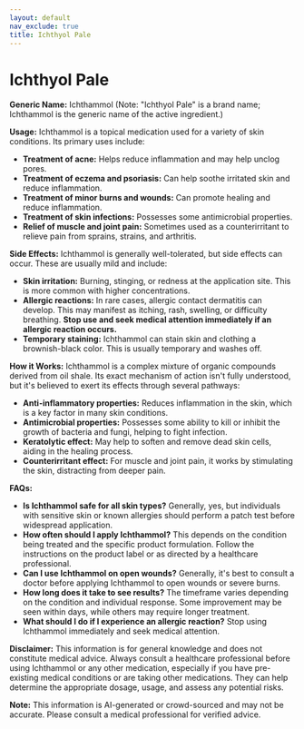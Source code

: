 ```yaml
---
layout: default
nav_exclude: true
title: Ichthyol Pale
---
```


# Ichthyol Pale

**Generic Name:** Ichthammol (Note:  "Ichthyol Pale" is a brand name; Ichthammol is the generic name of the active ingredient.)

**Usage:** Ichthammol is a topical medication used for a variety of skin conditions.  Its primary uses include:

* **Treatment of acne:**  Helps reduce inflammation and may help unclog pores.
* **Treatment of eczema and psoriasis:**  Can help soothe irritated skin and reduce inflammation.
* **Treatment of minor burns and wounds:**  Can promote healing and reduce inflammation.
* **Treatment of skin infections:**  Possesses some antimicrobial properties.
* **Relief of muscle and joint pain:**  Sometimes used as a counterirritant to relieve pain from sprains, strains, and arthritis.


**Side Effects:**  Ichthammol is generally well-tolerated, but side effects can occur. These are usually mild and include:

* **Skin irritation:**  Burning, stinging, or redness at the application site. This is more common with higher concentrations.
* **Allergic reactions:**  In rare cases, allergic contact dermatitis can develop. This may manifest as itching, rash, swelling, or difficulty breathing.  **Stop use and seek medical attention immediately if an allergic reaction occurs.**
* **Temporary staining:**  Ichthammol can stain skin and clothing a brownish-black color. This is usually temporary and washes off.


**How it Works:** Ichthammol is a complex mixture of organic compounds derived from oil shale. Its exact mechanism of action isn't fully understood, but it's believed to exert its effects through several pathways:

* **Anti-inflammatory properties:**  Reduces inflammation in the skin, which is a key factor in many skin conditions.
* **Antimicrobial properties:**  Possesses some ability to kill or inhibit the growth of bacteria and fungi, helping to fight infection.
* **Keratolytic effect:**  May help to soften and remove dead skin cells, aiding in the healing process.
* **Counterirritant effect:**  For muscle and joint pain, it works by stimulating the skin, distracting from deeper pain.


**FAQs:**

* **Is Ichthammol safe for all skin types?** Generally, yes, but individuals with sensitive skin or known allergies should perform a patch test before widespread application.
* **How often should I apply Ichthammol?**  This depends on the condition being treated and the specific product formulation.  Follow the instructions on the product label or as directed by a healthcare professional.
* **Can I use Ichthammol on open wounds?** Generally, it's best to consult a doctor before applying Ichthammol to open wounds or severe burns.
* **How long does it take to see results?**  The timeframe varies depending on the condition and individual response.  Some improvement may be seen within days, while others may require longer treatment.
* **What should I do if I experience an allergic reaction?** Stop using Ichthammol immediately and seek medical attention.


**Disclaimer:** This information is for general knowledge and does not constitute medical advice.  Always consult a healthcare professional before using Ichthammol or any other medication, especially if you have pre-existing medical conditions or are taking other medications.  They can help determine the appropriate dosage, usage, and assess any potential risks.


**Note:** This information is AI-generated or crowd-sourced and may not be accurate. Please consult a medical professional for verified advice.
